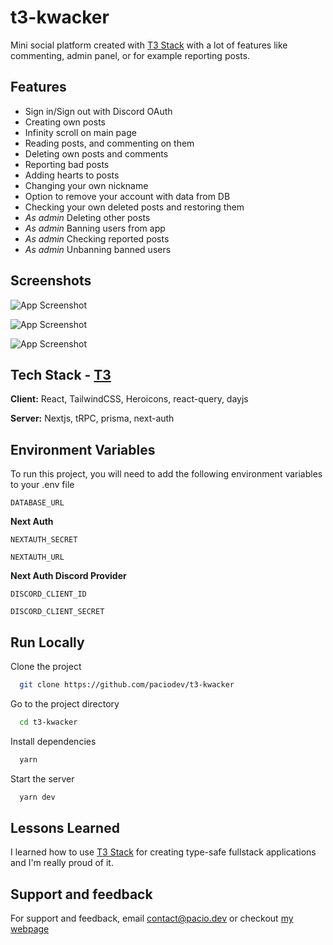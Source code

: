 # t3-kwacker

Mini social platform created with [T3 Stack](https://create.t3.gg) with a lot of features like commenting, admin panel, or for example reporting posts.

## Features

- Sign in/Sign out with Discord OAuth
- Creating own posts
- Infinity scroll on main page
- Reading posts, and commenting on them
- Deleting own posts and comments
- Reporting bad posts
- Adding hearts to posts
- Changing your own nickname
- Option to remove your account with data from DB
- Checking your own deleted posts and restoring them
- _As admin_ Deleting other posts
- _As admin_ Banning users from app
- _As admin_ Checking reported posts
- _As admin_ Unbanning banned users

## Screenshots

![App Screenshot](https://i.imgur.com/Gq0bP0L.png)

![App Screenshot](https://i.imgur.com/nJL6qPm.png)

![App Screenshot](https://i.imgur.com/tFgCZQ1.png)

## Tech Stack - [T3](https://create.t3.gg)

**Client:** React, TailwindCSS, Heroicons, react-query, dayjs

**Server:** Nextjs, tRPC, prisma, next-auth

## Environment Variables

To run this project, you will need to add the following environment variables to your .env file

`DATABASE_URL`

**Next Auth**

`NEXTAUTH_SECRET`

`NEXTAUTH_URL`

**Next Auth Discord Provider**

`DISCORD_CLIENT_ID`

`DISCORD_CLIENT_SECRET`

## Run Locally

Clone the project

```bash
  git clone https://github.com/paciodev/t3-kwacker
```

Go to the project directory

```bash
  cd t3-kwacker
```

Install dependencies

```bash
  yarn
```

Start the server

```bash
  yarn dev
```

## Lessons Learned

I learned how to use [T3 Stack](https://create.t3.gg) for creating type-safe fullstack applications and I'm really proud of it.

## Support and feedback

For support and feedback, email contact@pacio.dev or checkout [my webpage](https://pacio.dev)
